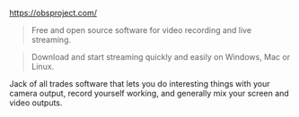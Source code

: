 https://obsproject.com/

> Free and open source software for video recording and live streaming.

> Download and start streaming quickly and easily on Windows, Mac or Linux.

Jack of all trades software that lets you do interesting things with your camera output, record yourself working, and generally mix your screen and video outputs.